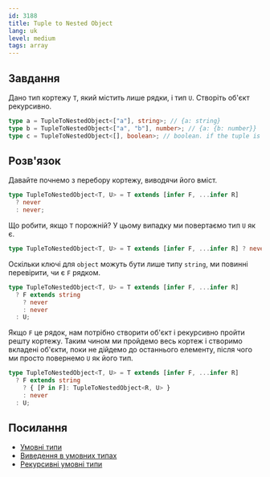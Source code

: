 ```yaml
---
id: 3188
title: Tuple to Nested Object
lang: uk
level: medium
tags: array
---
```


## Завдання

Дано тип кортежу `T`, який містить лише рядки, і тип `U`. Створіть об'єкт рекурсивно.

```ts
type a = TupleToNestedObject<["a"], string>; // {a: string}
type b = TupleToNestedObject<["a", "b"], number>; // {a: {b: number}}
type c = TupleToNestedObject<[], boolean>; // boolean. if the tuple is empty, just return the U type
```

## Розв'язок

Давайте почнемо з перебору кортежу, виводячи його вміст.

```ts
type TupleToNestedObject<T, U> = T extends [infer F, ...infer R]
  ? never
  : never;
```

Що робити, якщо `Т` порожній? У цьому випадку ми повертаємо тип `U` як є.

```ts
type TupleToNestedObject<T, U> = T extends [infer F, ...infer R] ? never : U;
```

Оскільки ключі для `object` можуть бути лише типу `string`, ми повинні перевірити, чи є `F` рядком.

```ts
type TupleToNestedObject<T, U> = T extends [infer F, ...infer R]
  ? F extends string
    ? never
    : never
  : U;
```

Якщо `F` це рядок, нам потрібно створити об'єкт і рекурсивно пройти решту кортежу.
Таким чином ми пройдемо весь кортеж і створимо вкладені об'єкти, поки не дійдемо до
останнього елементу, після чого ми просто повернемо `U` як його тип.

```ts
type TupleToNestedObject<T, U> = T extends [infer F, ...infer R]
  ? F extends string
    ? { [P in F]: TupleToNestedObject<R, U> }
    : never
  : U;
```

## Посилання

- [Умовні типи](https://www.typescriptlang.org/docs/handbook/2/conditional-types.html)
- [Виведення в умовних типах](https://www.typescriptlang.org/docs/handbook/2/conditional-types.html#inferring-within-conditional-types)
- [Рекурсивні умовні типи](https://www.typescriptlang.org/docs/handbook/release-notes/typescript-4-1.html#recursive-conditional-types)
